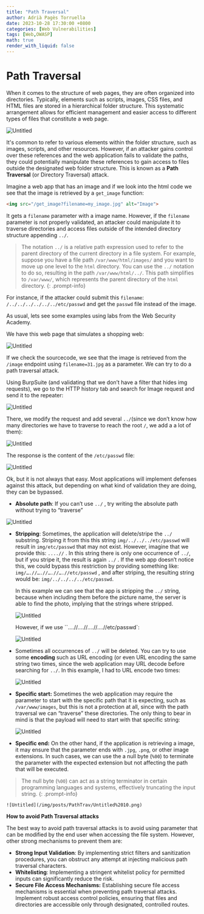 ```yaml
---
title: "Path Traversal"
author: Adrià Pagès Torruella
date: 2023-10-28 17:30:00 +0800
categories: [Web Vulnerabilities]
tags: [Web,OWASP]
math: true
render_with_liquid: false
---
```


# Path Traversal

When it comes to the structure of web pages, they are often organized into directories. Typically, elements such as scripts, images, CSS files, and HTML files are stored in a hierarchical folder structure. This systematic arrangement allows for efficient management and easier access to different types of files that constitute a web page.

![Untitled](/img/posts/PathTrav/Untitled.png)

It's common to refer to various elements within the folder structure, such as images, scripts, and other resources. However, if an attacker gains control over these references and the web application fails to validate the paths, they could potentially manipulate these references to gain access to files outside the designated web folder structure. This is known as a **Path Traversal** (or Directory Traversal) attack.

Imagine a web app that has an image and if we look into the html code we see that the image is retrieved by a `get_image` function: 

```html
<img src="/get_image?filename=my_image.jpg" alt="Image">
```

It gets a `filename` parameter with a image name. However, if the `filename`  parameter is not properly validated, an attacker could manipulate it to traverse directories and access files outside of the intended directory structure appending `../`.


>The notation `../` is a relative path expression used to refer to the parent directory of the current directory in a file system.
For example, suppose you have a file path `/var/www/html/images/` and you want to move up one level to the `html` directory. You can use the `../` notation to do so, resulting in the path `/var/www/html/../`. This path simplifies to `/var/www/`, which represents the parent directory of the `html` directory.
{: .prompt-info}

For instance, if the attacker could submit this `filename`: `/../../../../../../etc/passwd` and get the `passwd` file instead of the  image. 

As usual, lets see some examples using labs from the Web Security Academy. 

We have this web page that simulates a shopping web: 

![Untitled](/img/posts/PathTrav/Untitled%201.png)

If we check the sourcecode, we see that the image is retrieved from the `/image` endpoint using `filename=31.jpg` as a parameter. We can try to do a path traversal attack. 

Using BurpSuite (and validating that we don’t have a filter that hides img requests), we go to the HTTP history tab and search for Image request and send it to the repeater: 

![Untitled](/img/posts/PathTrav/Untitled%202.png)

There, we modify the request and add several `../`(since we don’t know how many directories we have to traverse to reach the root `/`, we add a a lot of them): 

![Untitled](/img/posts/PathTrav/Untitled%203.png)

The response is the content of the `/etc/passwd` file: 

![Untitled](/img/posts/PathTrav/Untitled%204.png)

Ok, but it is not always that easy. Most applications will implement defenses against this attack, but depending on what kind of validation they are doing, they can be bypassed. 

 

- **Absolute path**: If you can’t use `../` , try writing the absolute path without trying to “traverse”

![Untitled](/img/posts/PathTrav/Untitled%205.png)

- **Stripping**: Sometimes, the application will delete/stripe the `../` substring. Striping it from this this string `img/../../../etc/passwd` will result in `img/etc/passwd` that may not exist. However, imagine that we provide this: `....//` . In this string there is only one occurrence of `../`, but if you stripe it, the result is again `../` . If the web app doesn’t notice this, we could bypass this restriction by providing something like: `img/….//….//….//….//etc/passwd` , and after striping, the resulting string would be: `img/../../../../etc/passwd`.
    
    In this example we can see that the app is stripping the `../` string, because when including them before the picture name, the server is able to find the photo, implying that the strings where stripped. 
    
    ![Untitled](/img/posts/PathTrav/Untitled%206.png)
    
    However, if we use ``….//….//….//….//etc/passwd`:
    
    ![Untitled](/img/posts/PathTrav/Untitled%207.png)
    
- Sometimes all occurrences of `../` will be deleted. You can try to use some **encoding** such as URL encoding (or even URL encoding the same string two times, since the web application may URL decode before searching for `../`. In this example, I had to URL encode two times:
    
    ![Untitled](/img/posts/PathTrav/Untitled%208.png)
    
- **Specific start:** Sometimes the web application may require the parameter to start with the specific path that it is expecting, such as `/var/www/images`, but this is not a protection at all, since with the path traversal we can “traverse” these directories. The only thing to bear in mind is that the payload will need to start with that specific string:
    
    ![Untitled](/img/posts/PathTrav/Untitled%209.png)
    
- **Specific end:** On the other hand, if the application is retrieving a image, it may ensure that the parameter ends with `.jpg`, `.png`, or other image extensions. In such cases, we can use the a null byte (`%00`) to terminate the parameter with the expected extension but not affecting the path that will be executed.
    

>The null byte (`%00`) can act as a string terminator in certain programming languages and systems, effectively truncating the input string.
{: .prompt-info}
    
    ![Untitled](/img/posts/PathTrav/Untitled%2010.png)
    

**How to avoid Path Traversal attacks**

The best way to avoid path traversal attacks is to avoid using parameter that can be modified by the end user when accessing the file system. However, other strong mechanisms to prevent them are: 

- **Strong Input Validation**: By implementing strict filters and sanitization procedures, you can obstruct any attempt at injecting malicious path traversal characters.
- **Whitelisting**: Implementing a stringent whitelist policy for permitted inputs can significantly reduce the risk.
- **Secure File Access Mechanisms:** Establishing secure file access mechanisms is essential when preventing path traversal attacks. Implement robust access control policies, ensuring that files and directories are accessible only through designated, controlled routes.

